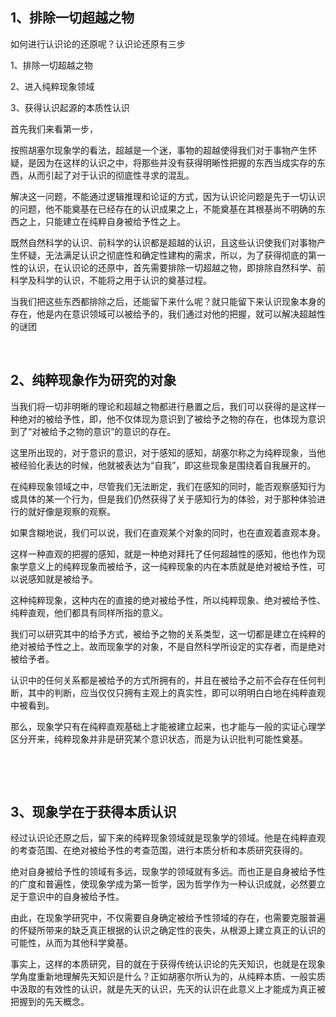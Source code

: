 <h2>1、排除一切超越之物</h2><p>如何进行认识论的还原呢？认识论还原有三步</p><p>1、排除一切超越之物</p><p>2、进入纯粹现象领域</p><p>3、获得认识起源的本质性认识</p><p>首先我们来看第一步，</p><p>按照胡塞尔现象学的看法，超越是一个迷，事物的超越使得我们对于事物产生怀疑，是因为在这样的认识之中，将那些并没有获得明晰性把握的东西当成实存的东西，从而引起了对于认识的彻底性寻求的混乱。</p><p>解决这一问题，不能通过逻辑推理和论证的方式，因为认识论问题是先于一切认识的问题，他不能奠基在已经存在的认识成果之上，不能奠基在其根基尚不明确的东西之上，只能建立在纯粹自身被给予性之上。</p><p>既然自然科学的认识、前科学的认识都是超越的认识，且这些认识使我们对事物产生怀疑，无法满足认识之彻底性和确定性建构的需求，所以，为了获得彻底的第一性的认识，在认识论的还原中，首先需要排除一切超越之物，即排除自然科学、前科学及科学的认识，不能将之用于认识的奠基过程。</p><p>当我们把这些东西都排除之后，还能留下来什么呢？就只能留下来认识现象本身的存在，他是内在意识领域可以被给予的，我们通过对他的把握，就可以解决超越性的谜团</p><p><br></p><h2>2、纯粹现象作为研究的对象</h2><p>当我们将一切非明晰的理论和超越之物都进行悬置之后，我们可以获得的是这样一种绝对的被给予性，即，他不仅体现为意识到了被给予之物的存在，也体现为意识到了“对被给予之物的意识”的意识的存在。</p><p>这里所出现的，对于意识的意识，对于感知的感知，胡塞尔称之为纯粹现象，当他被经验化表达的时候，他就被表达为“自我”，即这些现象是围绕着自我展开的。</p><p>在纯粹现象领域之中，尽管我们无法断定，我们在感知的同时，能否观察感知行为或具体的某一个行为，但是我们仍然获得了关于感知行为的体验，对于那种体验进行的就好像是观察的观察。</p><p>如果含糊地说，我们可以说，我们在直观某个对象的同时，也在直观着直观本身。</p><p>这样一种直观的把握的感知，就是一种绝对拜托了任何超越性的感知，他也作为现象学意义上的纯粹现象而被给予，这一纯粹现象的内在本质就是绝对被给予性，可以说感知就是被给予。</p><p>这种纯粹现象，这种内在的直接的绝对被给予性，所以纯粹现象、绝对被给予性、纯粹直观，他们都具有同样所指的意义。</p><p>我们可以研究其中的给予方式，被给予之物的关系类型，这一切都是建立在纯粹的绝对被给予性之上。故而现象学的对象，不是自然科学所设定的实存者，而是绝对被给予者。</p><p>认识中的任何关系都是被给予的方式所拥有的，并且在被给予之前不会存在任何判断，其中的判断，应当仅仅只拥有主观上的真实性，即可以明明白白地在纯粹直观中被看到。</p><p>那么，现象学只有在纯粹直观基础上才能被建立起来，也才能与一般的实证心理学区分开来，纯粹现象并非是研究某个意识状态，而是为认识批判可能性奠基。</p><p><br></p><p><br></p><h2>3、现象学在于获得本质认识</h2><p>经过认识论还原之后，留下来的纯粹现象领域就是现象学的领域。他是在纯粹直观的考查范围、在绝对被给予性的考查范围，进行本质分析和本质研究获得的。</p><p>绝对自身被给予性的领域有多远，现象学的领域就有多远。而也正是自身被给予性的广度和普遍性，使现象学成为第一哲学，因为哲学作为一种认识成就，必然要立足于意识中的自身被给予性。</p><p>由此，在现象学研究中，不仅需要自身确定被给予性领域的存在，也需要克服普遍的怀疑所带来的缺乏真正根据的认识之确定性的丧失，从根源上建立真正的认识的可能性，从而为其他科学奠基。</p><p>事实上，这样的本质研究，目的就在于获得传统认识论的先天知识，也就是在现象学角度重新地理解先天知识是什么？正如胡塞尔所认为的，从纯粹本质、一般实质中汲取的有效性的认识，就是先天的认识，先天的认识在此意义上才能成为真正被把握到的先天概念。</p><p></p>
